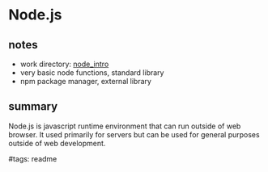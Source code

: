 # Node.js

## notes

- work directory: [node_intro](../node_intro/)
- very basic node functions, standard library
- npm package manager, external library

## summary

Node.js is javascript runtime environment that can run outside of web browser. It used primarily for servers but can be used for general purposes outside of web development.

#tags: readme